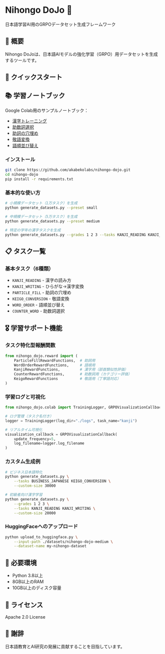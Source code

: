# Nihongo DoJo 🥋

日本語学習AI用のGRPOデータセット生成フレームワーク

## 🎯 概要

Nihongo DoJoは、日本語AIモデルの強化学習（GRPO）用データセットを生成するツールです。

## 🚀 クイックスタート

## 📚 学習ノートブック

Google Colab用のサンプルノートブック：

- <a href="https://colab.research.google.com/github/AkabekoLabs/nihongo-dojo/blob/main/notebooks/training_kanji.ipynb" target="_blank">漢字トレーニング</a>
- <a href="https://colab.research.google.com/github/AkabekoLabs/nihongo-dojo/blob/main/notebooks/training_counter.ipynb" target="_blank">助数詞選択</a>
- <a href="https://colab.research.google.com/github/AkabekoLabs/nihongo-dojo/blob/main/notebooks/training_fill.ipynb" target="_blank">助詞の穴埋め</a>
- <a href="https://colab.research.google.com/github/AkabekoLabs/nihongo-dojo/blob/main/notebooks/training_keigo.ipynb" target="_blank">敬語変換</a>
- <a href="https://colab.research.google.com/github/AkabekoLabs/nihongo-dojo/blob/main/notebooks/training_word.ipynb" target="_blank">語順並び替え</a>


### インストール
```bash
git clone https://github.com/akabekolabs/nihongo-dojo.git
cd nihongo-dojo
pip install -r requirements.txt
```

### 基本的な使い方
```bash
# 小規模データセット（1万タスク）を生成
python generate_datasets.py --preset small

# 中規模データセット（5万タスク）を生成
python generate_datasets.py --preset medium

# 特定の学年の漢字タスクを生成
python generate_datasets.py --grades 1 2 3 --tasks KANJI_READING KANJI_WRITING
```

## 📋 タスク一覧

### 基本タスク（6種類）
- `KANJI_READING` - 漢字の読み方
- `KANJI_WRITING` - ひらがな→漢字変換
- `PARTICLE_FILL` - 助詞の穴埋め
- `KEIGO_CONVERSION` - 敬語変換
- `WORD_ORDER` - 語順並び替え
- `COUNTER_WORD` - 助数詞選択

## 🎖️ 学習サポート機能

### タスク特化型報酬関数
```python
from nihongo_dojo.reward import (
    ParticleFillRewardFunctions,  # 助詞用
    WordOrderRewardFunctions,     # 語順用
    KanjiRewardFunctions,         # 漢字用（部首類似性評価）
    CounterRewardFunctions,       # 助数詞用（カテゴリー評価）
    KeigoRewardFunctions          # 敬語用（丁寧語対応）
)
```

### 学習ログと可視化
```python
from nihongo_dojo.colab import TrainingLogger, GRPOVisualizationCallback

# ログ管理（タスク名付き）
logger = TrainingLogger(log_dir="./logs", task_name="kanji")

# リアルタイム可視化
visualization_callback = GRPOVisualizationCallback(
    update_frequency=5,
    log_filename=logger.log_filename
)
```

### カスタム生成例
```bash
# ビジネス日本語特化
python generate_datasets.py \
    --tasks BUSINESS_JAPANESE KEIGO_CONVERSION \
    --custom-size 30000

# 初級者向け漢字学習
python generate_datasets.py \
    --grades 1 2 3 \
    --tasks KANJI_READING KANJI_WRITING \
    --custom-size 20000
```

### HuggingFaceへのアップロード
```bash
python upload_to_huggingface.py \
    --input-path ./datasets/nihongo-dojo-medium \
    --dataset-name my-nihongo-dataset
```

## 🔧 必要環境
- Python 3.8以上
- 8GB以上のRAM
- 10GB以上のディスク容量

## 📜 ライセンス
Apache 2.0 License

## 🙏 謝辞
日本語教育とAI研究の発展に貢献することを目指しています。
